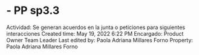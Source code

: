 # - PP sp3.3

Actividad: Se generan acuerdos en la junta o peticiones para siguientes interacciones
Created time: May 19, 2022 6:22 PM
Encargado: Product Owner
Team Leader
Last edited by: Paola Adriana Millares Forno
Property: Paola Adriana Millares Forno